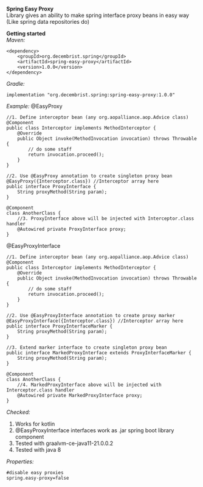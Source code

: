 **Spring Easy Proxy**  
Library gives an ability to make spring interface proxy beans in easy way (Like spring data repositories do)

**Getting started**  
_Maven:_  

    <dependency>
        <groupId>org.decembrist.spring</groupId>
        <artifactId>spring-easy-proxy</artifactId>
        <version>1.0.0</version>
    </dependency>
_Gradle:_  

    implementation "org.decembrist.spring:spring-easy-proxy:1.0.0"
_Example:_
@EasyProxy  


    //1. Define interceptor bean (any org.aopalliance.aop.Advice class)
    @Component
    public class Interceptor implements MethodInterceptor {
        @Override
        public Object invoke(MethodInvocation invocation) throws Throwable {
            // do some staff
            return invocation.proceed();
        }
    }

    //2. Use @EasyProxy annotation to create singleton proxy bean
    @EasyProxy({Interceptor.class}) //Interceptor array here
    public interface ProxyInterface {
        String proxyMethod(String param);
    }
    
    @Component
    class AnotherClass {
        //3. ProxyInterface above will be injected with Interceptor.class handler
        @Autowired private ProxyInterface proxy;
    }

@EasyProxyInterface  


    //1. Define interceptor bean (any org.aopalliance.aop.Advice class)
    @Component
    public class Interceptor implements MethodInterceptor {
        @Override
        public Object invoke(MethodInvocation invocation) throws Throwable {
            // do some staff
            return invocation.proceed();
        }
    }

    //2. Use @EasyProxyInterface annotation to create proxy marker
    @EasyProxyInterface({Interceptor.class}) //Interceptor array here
    public interface ProxyInterfaceMarker {
        String proxyMethod(String param);
    }

    //3. Extend marker interface to create singleton proxy bean
    public interface MarkedProxyInterface extends ProxyInterfaceMarker {
        String proxyMethod(String param);
    }

    @Component
    class AnotherClass {
        //4. MarkedProxyInterface above will be injected with Interceptor.class handler
        @Autowired private MarkedProxyInterface proxy;
    }

_Checked:_
1. Works for kotlin
2. @EasyProxyInterface interfaces work as .jar spring boot library component
3. Tested with graalvm-ce-java11-21.0.0.2
4. Tested with java 8

_Properties:_

    #disable easy proxies
    spring.easy-proxy=false